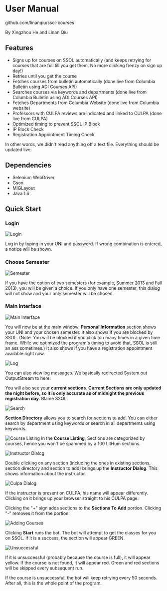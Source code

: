 # User Manual
github.com/linanqiu/ssol-courses

By Xingzhou He and Linan Qiu

## Features
- Signs up for courses on SSOL automatically (and keeps retrying for courses that are full till you get them. No more clicking frenzy on sign up day!)
- Retries until you get the course
- Fetches courses from bulletin automatically (done live from Columbia Bulletin using ADI Courses API)
- Searches courses via keywords and departments (done live from Columbia Bulletin using ADI Courses API)
- Fetches Departments from Columbia Website (done live from Columbia website)
- Professors with CULPA reviews are indicated and linked to CULPA (done live from CULPA)
- Optimized timing to prevent SSOL IP Block
- IP Block Check
- Registration Appointment Timing Check

In other words, we didn't read anything off a text file. Everything should be updated live.

## Dependencies
- Selenium WebDriver
- Gson
- MIGLayout
- Java 1.6

## Quick Start
### Login
![Login](1.png)

Log in by typing in your UNI and password. If wrong combination is entered, a notice will be shown.

### Choose Semester
![Semester](2.png)

If you have the option of two semesters (for example, Summer 2013 and Fall 2013), you will be given a choice. If you only have one semester, this dialog will not show and your only semester will be chosen.

### Main Interface
![Main Interface](3.png)

You will now be at the main window. **Personal Information** section shows your UNI and your chosen semester. It also shows if you are blocked by SSOL. (Note: You will be blocked if you click too many times in a given time frame. While we optimized the program's timing to avoid that, SSOL is still an ass sometimes.) It also shows if you have a registration appointment available right now. 

![Log](4.png)

You can also view log messages. We basically redirected System.out OutputStream to here.

You will also see your **current sections**. **Current Sections are only updated the night before, so it is only accurate as of midnight the previous registration day**. Blame SSOL.

![Search](5.png)

**Section Directory** allows you to search for sections to add. You can either search by department using keywords or search in all departments using keywords.

![Course Listing](6.png)
In the **Course Listing**, Sections are categorized by courses, hence you won't be spammed by a 100 LitHum sections. 

![Instructor Dialog](7.png)

Double clicking on any section (including the ones in existing sections, section directory and section to add) brings up the **Instructor Dialog**. This shows information about the instructor.

![Culpa Dialog](8.png)

If the instructor is present on CULPA, his name will appear differently. Clicking on it brings up your browser straight to his CULPA page.

Clicking the "+" sign adds sections to the **Sections To Add** portion. Clicking "-" removes it from the portion.

![Adding Courses](9.png)

Clicking **Start** runs the bot. The bot will attempt to get the classes for you on SSOL. If it is a success, the section will appear GREEN. 

![Unsuccessful](10.png)

If it is unsuccessful (probably because the course is full), it will appear yellow. If the course is not found, it will appear red. Green and red sections will be skipped every subsequent run. 

If the course is unsuccessful, the bot will keep retrying every 50 seconds. After all, this is the whole point of the program.
